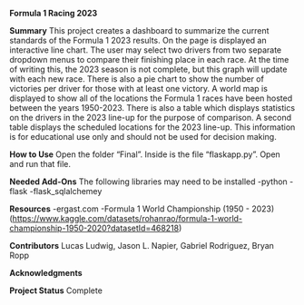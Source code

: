 **Formula 1 Racing 2023**

**Summary**
This project creates a dashboard to summarize the current standards of the Formula 1 2023 results. On the page is displayed an interactive line chart. The user may select two drivers from two separate dropdown menus to compare their finishing place in each race. At the time of writing this, the 2023 season is not complete, but this graph will update with each new race. There is also a pie chart to show the number of victories per driver for those with at least one victory. A world map is displayed to show all of the locations the Formula 1 races have been hosted between the years 1950-2023. There is also a table which displays statistics on the drivers in the 2023 line-up for the purpose of comparison. A second table displays the scheduled locations for the 2023 line-up. This information is for educational use only and should not be used for decision making. 

**How to Use**
Open the folder “Final”. Inside is the file “flaskapp.py”. Open and run that file. 

**Needed Add-Ons**
The following libraries may need to be installed
-python
-flask
-flask_sqlalchemey

**Resources**
-ergast.com
-Formula 1 World Championship (1950 - 2023)(https://www.kaggle.com/datasets/rohanrao/formula-1-world-championship-1950-2020?datasetId=468218)

**Contributors**
Lucas Ludwig, 
Jason L. Napier, 
Gabriel Rodriguez, 
Bryan Ropp

**Acknowledgments**

**Project Status**
Complete
